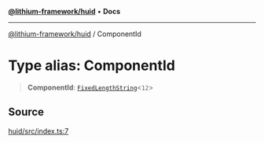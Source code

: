 [**@lithium-framework/huid**](../README.md) • **Docs**

***

[@lithium-framework/huid](../README.md) / ComponentId

# Type alias: ComponentId

> **ComponentId**: [`FixedLengthString`](FixedLengthString.md)\<`12`\>

## Source

[huid/src/index.ts:7](https://github.com/lithium-framework/huid/blob/982c2b7791351db64705f59c04989162f73d2765/src/index.ts#L7)
